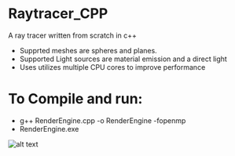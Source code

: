 # Raytracer_CPP
A ray tracer written from scratch in c++

- Supprted meshes are spheres and planes.
- Supported Light sources are material emission and a direct light
- Uses utilizes multiple CPU cores to improve performance

# To Compile and run:
- g++ RenderEngine.cpp -o RenderEngine -fopenmp
- RenderEngine.exe

![alt text](https://github.com/NoodlePlexium/Raytracer/blob/main/Render.bmp)


